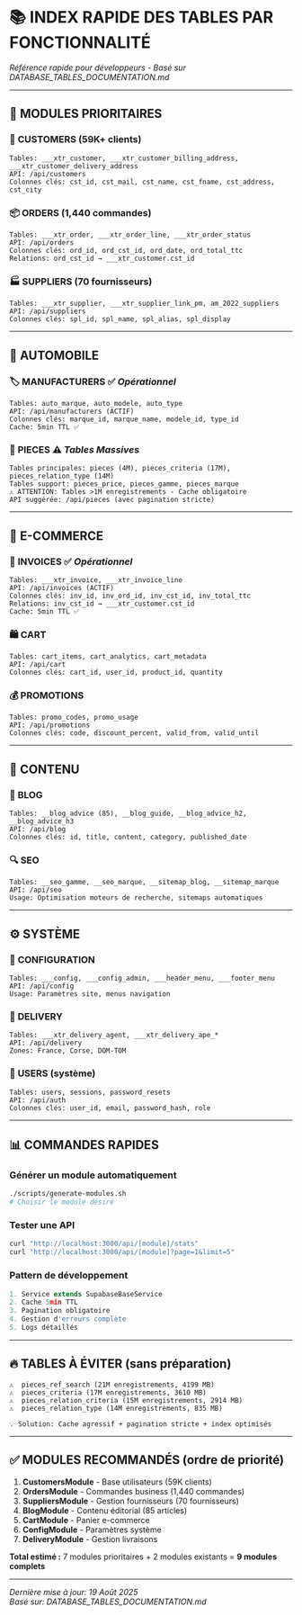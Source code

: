 # 📚 INDEX RAPIDE DES TABLES PAR FONCTIONNALITÉ

*Référence rapide pour développeurs - Basé sur DATABASE_TABLES_DOCUMENTATION.md*

---

## 🔧 **MODULES PRIORITAIRES**

### 👥 **CUSTOMERS** (59K+ clients)
```
Tables: ___xtr_customer, ___xtr_customer_billing_address, ___xtr_customer_delivery_address
API: /api/customers
Colonnes clés: cst_id, cst_mail, cst_name, cst_fname, cst_address, cst_city
```

### 📦 **ORDERS** (1,440 commandes)
```
Tables: ___xtr_order, ___xtr_order_line, ___xtr_order_status
API: /api/orders
Colonnes clés: ord_id, ord_cst_id, ord_date, ord_total_ttc
Relations: ord_cst_id → ___xtr_customer.cst_id
```

### 🏭 **SUPPLIERS** (70 fournisseurs)
```
Tables: ___xtr_supplier, ___xtr_supplier_link_pm, am_2022_suppliers
API: /api/suppliers
Colonnes clés: spl_id, spl_name, spl_alias, spl_display
```

---

## 🚗 **AUTOMOBILE**

### 🏷️ **MANUFACTURERS** ✅ *Opérationnel*
```
Tables: auto_marque, auto_modele, auto_type
API: /api/manufacturers (ACTIF)
Colonnes clés: marque_id, marque_name, modele_id, type_id
Cache: 5min TTL ✅
```

### 🔧 **PIECES** ⚠️ *Tables Massives*
```
Tables principales: pieces (4M), pieces_criteria (17M), pieces_relation_type (14M)
Tables support: pieces_price, pieces_gamme, pieces_marque
⚠️ ATTENTION: Tables >1M enregistrements - Cache obligatoire
API suggérée: /api/pieces (avec pagination stricte)
```

---

## 🛒 **E-COMMERCE**

### 🧾 **INVOICES** ✅ *Opérationnel*
```
Tables: ___xtr_invoice, ___xtr_invoice_line
API: /api/invoices (ACTIF)
Colonnes clés: inv_id, inv_ord_id, inv_cst_id, inv_total_ttc
Relations: inv_cst_id → ___xtr_customer.cst_id
Cache: 5min TTL ✅
```

### 🛍️ **CART**
```
Tables: cart_items, cart_analytics, cart_metadata
API: /api/cart
Colonnes clés: cart_id, user_id, product_id, quantity
```

### 💰 **PROMOTIONS**
```
Tables: promo_codes, promo_usage
API: /api/promotions
Colonnes clés: code, discount_percent, valid_from, valid_until
```

---

## 📝 **CONTENU**

### 📰 **BLOG**
```
Tables: __blog_advice (85), __blog_guide, __blog_advice_h2, __blog_advice_h3
API: /api/blog
Colonnes clés: id, title, content, category, published_date
```

### 🔍 **SEO**
```
Tables: __seo_gamme, __seo_marque, __sitemap_blog, __sitemap_marque
API: /api/seo
Usage: Optimisation moteurs de recherche, sitemaps automatiques
```

---

## ⚙️ **SYSTÈME**

### 🔧 **CONFIGURATION**
```
Tables: ___config, ___config_admin, ___header_menu, ___footer_menu
API: /api/config
Usage: Paramètres site, menus navigation
```

### 🚚 **DELIVERY**
```
Tables: ___xtr_delivery_agent, ___xtr_delivery_ape_*
API: /api/delivery
Zones: France, Corse, DOM-TOM
```

### 👤 **USERS** (système)
```
Tables: users, sessions, password_resets
API: /api/auth
Colonnes clés: user_id, email, password_hash, role
```

---

## 📊 **COMMANDES RAPIDES**

### Générer un module automatiquement
```bash
./scripts/generate-modules.sh
# Choisir le module désiré
```

### Tester une API
```bash
curl "http://localhost:3000/api/[module]/stats"
curl "http://localhost:3000/api/[module]?page=1&limit=5"
```

### Pattern de développement
```typescript
1. Service extends SupabaseBaseService
2. Cache 5min TTL 
3. Pagination obligatoire
4. Gestion d'erreurs complète
5. Logs détaillés
```

---

## 🔥 **TABLES À ÉVITER** (sans préparation)

```
⚠️  pieces_ref_search (21M enregistrements, 4199 MB)
⚠️  pieces_criteria (17M enregistrements, 3610 MB)  
⚠️  pieces_relation_criteria (15M enregistrements, 2914 MB)
⚠️  pieces_relation_type (14M enregistrements, 835 MB)

💡 Solution: Cache agressif + pagination stricte + index optimisés
```

---

## ✅ **MODULES RECOMMANDÉS** (ordre de priorité)

1. **CustomersModule** - Base utilisateurs (59K clients)
2. **OrdersModule** - Commandes business (1,440 commandes) 
3. **SuppliersModule** - Gestion fournisseurs (70 fournisseurs)
4. **BlogModule** - Contenu éditorial (85 articles)
5. **CartModule** - Panier e-commerce
6. **ConfigModule** - Paramètres système
7. **DeliveryModule** - Gestion livraisons

**Total estimé :** 7 modules prioritaires + 2 modules existants = **9 modules complets**

---

*Dernière mise à jour: 19 Août 2025*  
*Basé sur: DATABASE_TABLES_DOCUMENTATION.md*
